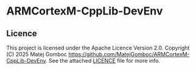 # ARMCortexM-CppLib-DevEnv

## Licence

This project is licensed under the Apache Licence Version 2.0.
Copyright (C) 2025 Matej Gomboc <https://github.com/MatejGomboc/ARMCortexM-CppLib-DevEnv>.
See the attached [LICENCE](./LICENCE) file for more info.
